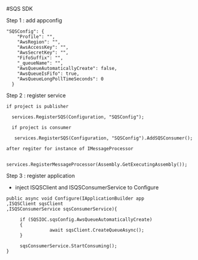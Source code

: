 ﻿#SQS SDK

Step 1 : add appconfig

```
"SQSConfig": {
    "Profile": "",
    "AwsRegion": "",
    "AwsAccessKey": "",
    "AwsSecretKey": "",
    "FifoSuffix": "",
    "_queueName": "",
    "AwsQueueAutomaticallyCreate": false,
    "AwsQueueIsFifo": true,
    "AwsQueueLongPollTimeSeconds": 0
  }

```

Step 2 : register service

```
if project is publisher

  services.RegisterSQS(Configuration, "SQSConfig");

  if project is consumer

   services.RegisterSQS(Configuration, "SQSConfig").AddSQSConsumer();

after regiter for instance of IMessageProcessor

    services.RegisterMessageProcessor(Assembly.GetExecutingAssembly());

```

Step 3 : register application

+ inject ISQSClient and ISQSConsumerService to Configure

```
public async void Configure(IApplicationBuilder app
,ISQSClient sqsClient
,ISQSConsumerService sqsConsumerService){

     if (SQSIOC.sqsConfig.AwsQueueAutomaticallyCreate)
     {
                await sqsClient.CreateQueueAsync();
     }

     sqsConsumerService.StartConsuming();
}
```